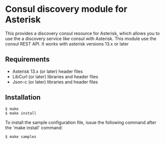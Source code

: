 Consul discovery module for Asterisk
====================================

This provides a discovery consul resource for Asterisk, which allows you to use
the a discovery service like consul with Asterisk. This module use the consul REST API.
It works with asterisk versions 13.x or later

Requirements
------------
- Asterisk 13.x (or later) header files
- LibCurl (or later) libraries and header files
- Json-c (or later) libraries and header files

Installation
------------
    $ make
    $ make install

To install the sample configuration file, issue the following command after
the 'make install' command:

    $ make samples
